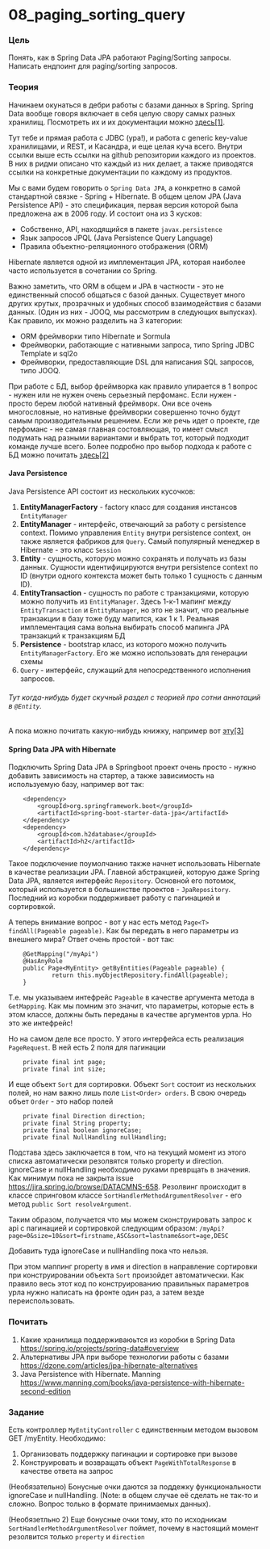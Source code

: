 # 08_paging_sorting_query

### Цель

Понять, как в Spring Data JPA работают Paging/Sorting запросы. Написать ендпоинт для paging/sorting запросов.

### Теория

Начинаем окунаться в дебри работы с базами данных в Spring. Spring Data вообще говоря включает в себя
целую свору самых разных хранилищ. Посмотреть их и их документации можно [здесь[1]](https://spring.io/projects/spring-data#overview).

Тут тебе и прямая работа с JDBC (ура!), и работа с generic key-value хранилищами, и REST, и Касандра, и еще целая куча всего.
Внутри ссылки выше есть ссылки на github репозитории каждого из проектов. В них в ридми описано что каждый из них делает, 
а также приводятся ссылки на конкретные документации по каждому из продуктов.

Мы с вами будем говорить о ```Spring Data JPA```, а конкретно в самой стандартной связке - Spring + Hibernate. В общем целом 
JPA (Java Persistence API) - это спецификация, первая версия которой была предложена аж в 2006 году. И состоит она из 3 кусков:
- Собственно, API, находящийся в пакете ```javax.persistence```
- Язык запросов JPQL (Java Persistence Query Language)
- Правила объектно-реляционного отображения (ORM)

Hibernate является одной из имплементация JPA, которая наиболее часто используется в сочетании со Spring.

Важно заметить, что ORM в общем и JPA в частности - это не единственный способ общаться с базой данных. Существует много 
других крутых, прозрачных и удобных способ взаимодействия с базами данных. (Один из них - JOOQ, мы рассмотрим в следующих 
выпусках). Как правило, их можно разделить на 3 категории:
- ORM фреймворки типо Hibernate и Sormula
- Фреймворки, работающие с нативными запроса, типо Spring JDBC Template и sql2o
- Фреймворки, предоставляющие DSL для написания SQL запросов, типо JOOQ.

При работе с БД, выбор фреймворка как правило упирается в 1 вопрос - нужен или не нужен очень серьезный перфоманс. Если
нужен - просто берем любой нативный фреймворк. Они все очень многословные, но нативные фреймворки совершенно точно будут 
самым производительным решением. Если же речь идет о проекте, где перфоманс - не самая главная состовляющая, то имеет 
смысл подумать над разными вариантами и выбрать тот, который подходит команде лучше всего. Более подробно про выбор подхода
к работе с БД можно почитать [здесь[2]](https://dzone.com/articles/jpa-hibernate-alternatives)

#### Java Persistence

Java Persistence API состоит из нескольких кусочков:
1. **EntityManagerFactory** - factory класс для создания инстансов ```EntityManager```
2. **EntityManager** - интерфейс, отвечающий за работу с persistence context. Помимо управления ```Entity``` внутри 
 persistence context, он также является фабриков для ```Query```. Самый популярный менеджер в Hibernate - это класс ```Session```
3. **Entity** - сущность, которую можно сохранять и получать из базы данных. Сущности идентифицируются внутри 
persistence context по ID (внутри одного контекста может быть только 1 сущность с данным ID).
4. **EntityTransaction** - сущность по работе с транзакциями, которую можно получить из ```EntityManager```. Здесь 
1-к-1 мапинг между ```EntityTransaction``` и ```EntityManager```, но это не значит, что реальные транзакции в базу тоже
буду мапится, как 1 к 1. Реальная имплементация сама вольна выбирать способ мапинга JPA транзакций к транзакциям БД
5. **Persistence** - bootstrap класс, из которого можно получить ```EntityManagerFactory```. Его же можно использовать
для генерации схемы
6. ```Query``` - интерфейс, служащий для непосредственного исполнения запросов.

###### Тут когда-нибудь будет скучный раздел с теорией про сотни аннотаций в ```@Entity```.
А пока можно почитать какую-нибудь книжку, например вот [эту[3]](https://www.manning.com/books/java-persistence-with-hibernate-second-edition)

#### Spring Data JPA with Hibernate

Подключить Spring Data JPA в Springboot проект очень просто - нужно добавить зависимость на стартер, а также зависимость
на используемую базу, например вот так:
```
    <dependency>
        <groupId>org.springframework.boot</groupId>
        <artifactId>spring-boot-starter-data-jpa</artifactId>
    </dependency>
    <dependency>
        <groupId>com.h2database</groupId>
        <artifactId>h2</artifactId>
    </dependency>
```

Такое подключение поумолчанию также начнет использовать Hibernate в качестве реализации JPA. Главной абстракцией, которую
даже Spring Data JPA, является интерфейс ```Repository```. Основной его потомок, который используется в большинстве проектов -
```JpaRepository```. Последний из коробки поддерживает работу с пагинацией и сортировкой. 

А теперь внимание вопрос - вот у нас есть метод ```Page<T> findAll(Pageable pageable)```. Как бы передать в него параметры
из внешнего мира? Ответ очень простой - вот так:
```
    @GetMapping("/myApi")
    @HasAnyRole
    public Page<MyEntity> getByEntities(Pageable pageable) {
            return this.myObjectRepository.findAll(pageable);
    }
```

Т.е. мы указываем интефрейс ```Pageable``` в качестве аргумента метода в ```GetMapping```. Как мы помним это значит, что
параметры, которые есть в этом классе, должны быть переданы в качестве аргументов урла. Но это же интефрейс!

Но на самом деле все просто. У этого интерфейса есть реализация ```PageRequest```. В ней есть 2 поля для пагинации
```
	private final int page;
	private final int size;
```

И еще объект ```Sort``` для сортировки. Объект ```Sort``` состоит из нескольких полей, но нам важно лишь поле ```List<Order> orders```. 
В свою очередь объет ```Order``` - это набор полей
```
    private final Direction direction;
    private final String property;
    private final boolean ignoreCase;   
    private final NullHandling nullHandling;
```

Подстава здесь заключается в том, что на текущий момент из этого списка автоматически резолвятся только property и direction.
 ignoreCase и nullHandling необходимо руками преврщать в значения. Как минимум пока не закрыта issue https://jira.spring.io/browse/DATACMNS-658.
 Резолвинг происходит в классе спринговом классе ```SortHandlerMethodArgumentResolver``` - его метод ```public Sort resolveArgument```. 

Таким образом, получается что мы можем сконструировать запрос к api с пагинацией и сортировкой следующим образом:
```/myApi?page=0&size=10&sort=firstname,ASC&sort=lastname&sort=age,DESC```

Добавить туда ignoreCase и nullHandling пока что нельзя.

При этом маппинг property в имя и direction в направление сортировки при конструировании объекта ```Sort``` 
произойдет автоматически. Как правило весь этот код по конструированию правильных параметров урла нужно написать на 
фронте один раз, а затем везде переиспользовать.

### Почитать

1. Какие хранилища поддерживаюьтся из коробки в Spring Data https://spring.io/projects/spring-data#overview
2. Альтернативы JPA при выборе технологии работы с базами https://dzone.com/articles/jpa-hibernate-alternatives
3. Java Persistence with Hibernate. Manning https://www.manning.com/books/java-persistence-with-hibernate-second-edition

### Задание

Есть контроллер ```MyEntityController``` с единственным методом вызовом GET /myEntity. Необходимо:
1) Организовать поддержку пагинации и сортировке при вызове
2) Конструировать и возвращать объект ```PageWithTotalResponse``` в качестве ответа на запрос

(Необязательно) Бонусные очки даются за поддежку функциональности ignoreCase и nullHandling. (Note: в общем случае её сделать не так-то и сложно. 
Вопрос только в формате принимаемых данных).

(Необязетльно 2) Еще бонусные очки тому, кто по исходникам ```SortHandlerMethodArgumentResolver``` поймет, почему в настоящий 
момент резолвится только ```property``` и ```direction```
